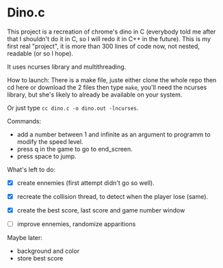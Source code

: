 # Dino.c

This project is a recreation of chrome's dino in C (everybody told me after that I shouldn't do it in C, so I will redo it in C++ in the future).
This is my first real "project", it is more than 300 lines of code now, not nested, readable (or so I hope).

It uses ncurses library and multithreading. 


How to launch:
    There is a make file, juste either clone the whole repo then cd here or download the 2 files then type `make`, you'll need the ncurses library,   but she's likely to already be available on your system.

Or just type `cc dino.c -o dino.out -lncurses`.  


Commands:
 - add a number between 1 and infinite as an argument to programm to modify the speed level.
 - press q in the game to go to end_screen.
 - press space to jump.  


  
  What's left to do:
   - [x] create ennemies (first attempt didn't go so well).
   - [x] recreate the collision thread, to detect when the player lose (same).
   - [x] create the best score, last score and game number window
   - [ ] improve ennemies, randomize apparitions
  
  
Maybe later:
- background and color
- store best score
